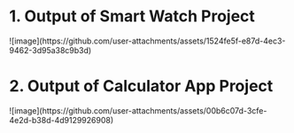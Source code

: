 <h1>1. Output of Smart Watch Project</h1>
<img>![image](https://github.com/user-attachments/assets/1524fe5f-e87d-4ec3-9462-3d95a38c9b3d)
</img>
<h1>2. Output of Calculator App Project</h1>
![image](https://github.com/user-attachments/assets/00b6c07d-3cfe-4e2d-b38d-4d9129926908)

